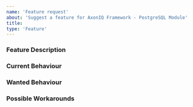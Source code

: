 ```yaml
---
name: 'Feature request'
about: 'Suggest a feature for AxonIQ Framework - PostgreSQL Module'
title:
type: 'Feature'
---
```


<!-- Please use markdown (https://guides.github.com/features/mastering-markdown/) semantics throughout the feature description. -->

### Feature Description

<!-- 
    Please provide a description of the feature you envision.
    For example (pseudo-)code snippets showing what it might look like help us understand your suggestion better. 
-->

### Current Behaviour

<!-- Please share the current behaviour of AxonIQ Framework - PostgreSQL Module around this topic, if applicable. -->

### Wanted Behaviour

<!-- Please describe the desired outcome through AxonIQ Framework - PostgreSQL Module around the suggested feature. -->

### Possible Workarounds

<!-- If applicable, share any workarounds for the described feature. -->
